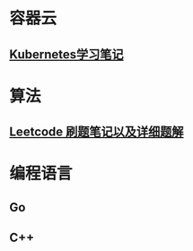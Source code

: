 # 容器云
## [Kubernetes学习笔记](docs/container_cloud/kubernetes.md)

# 算法
## [Leetcode 刷题笔记以及详细题解](docs/algorithm/Leetcode刷题笔记.md)

# 编程语言
## Go

## C++
